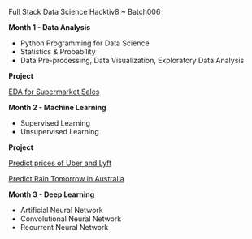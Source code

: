 Full Stack Data Science Hacktiv8 ~ Batch006

**Month 1 - Data Analysis**
- Python Programming for Data Science
- Statistics & Probability
- Data Pre-processing, Data Visualization, Exploratory Data Analysis

**Project**

[EDA for Supermarket Sales](https://github.com/sivi-shahab/FTDS-HACKTIV8-Batch006/tree/main/P0M1)


**Month 2 - Machine Learning**
- Supervised Learning
- Unsupervised Learning

**Project**

[Predict prices of Uber and Lyft](https://github.com/sivi-shahab/FTDS-HACKTIV8-Batch006/blob/main/Graduate%20Challenge/h8dsft_P1W1Reg.ipynb)

[Predict Rain Tomorrow in Australia](https://github.com/sivi-shahab/FTDS-HACKTIV8-Batch006/blob/main/Graduate%20Challenge/h8dsft_P1W1LGSVM.ipynb)



**Month 3 - Deep Learning**
- Artificial Neural Network
- Convolutional Neural Network
- Recurrent Neural Network
